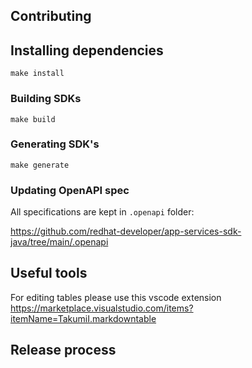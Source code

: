 ## Contributing

## Installing dependencies

```shell
make install
```
### Building SDKs

```
make build
```

### Generating SDK's

```
make generate
```

### Updating OpenAPI spec

All specifications are kept in `.openapi` folder:

https://github.com/redhat-developer/app-services-sdk-java/tree/main/.openapi

## Useful tools

For editing tables please use this vscode extension
https://marketplace.visualstudio.com/items?itemName=TakumiI.markdowntable

## Release process
